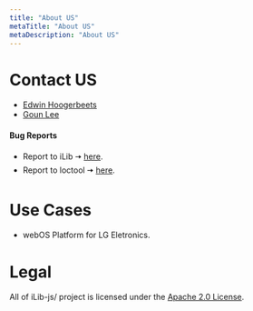 ```yaml
---
title: "About US"
metaTitle: "About US"
metaDescription: "About US"
---
```



# Contact US
* [Edwin Hoogerbeets](https://github.com/ehoogerbeets)
* [Goun Lee](https://github.com/gouniLee)

#### Bug Reports
* Report to iLib  🠆 [here](https://github.com/iLib-js/iLib/issues).
* Report to loctool  🠆 [here](https://github.com/iLib-js/loctool/issues).

# Use Cases
* webOS Platform for LG Eletronics.

# Legal
All of iLib-js/ project is licensed under the [Apache 2.0 License](http://www.apache.org/licenses/LICENSE-2.0.html).